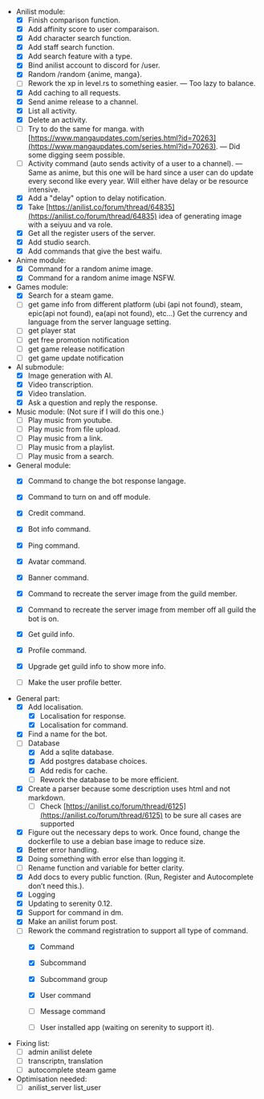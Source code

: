 - Anilist module:
    - [X] Finish comparison function.
    - [X] Add affinity score to user comparaison.
    - [X] Add character search function.
    - [X] Add staff search function.
    - [X] Add search feature with a type.
    - [X] Bind anilist account to discord for /user.
    - [X] Random /random {anime, manga}.
    - [ ] Rework the xp in level.rs to something easier. — Too lazy to balance.
    - [X] Add caching to all requests.
    - [X] Send anime release to a channel.
    - [X] List all activity.
    - [X] Delete an activity.
    - [ ] Try to do the same for manga.
      with [https://www.mangaupdates.com/series.html?id=70263](https://www.mangaupdates.com/series.html?id=70263).
      — Did some digging seem possible.
    - [ ] Activity command (auto sends activity of a user to a channel).
      — Same as anime, but this one will be hard since
      a user can do update every second like every year. Will either have delay or be resource intensive.
    - [X] Add a "delay" option to delay notification.
    - [X] Take [https://anilist.co/forum/thread/64835](https://anilist.co/forum/thread/64835) idea of generating image
      with a seiyuu and va role.
    - [X] Get all the register users of the server.
    - [X] Add studio search.
    - [X] Add commands that give the best waifu.

- Anime module:
    - [X] Command for a random anime image.
    - [X] Command for a random anime image NSFW.

- Games module:
    - [X] Search for a steam game.
    - [ ] get game info from different platform (ubi (api not found), steam, epic(api not found), ea(api not found),
      etc…)
      Get the currency and language from the server language setting.
    - [ ] get player stat
    - [ ] get free promotion notification
    - [ ] get game release notification
    - [ ] get game update notification

- AI submodule:
    - [X] Image generation with AI.
    - [X] Video transcription.
    - [X] Video translation.
    - [X] Ask a question and reply the response.

- Music module: (Not sure if I will do this one.)
    - [ ] Play music from youtube.
    - [ ] Play music from file upload.
    - [ ] Play music from a link.
    - [ ] Play music from a playlist.
    - [ ] Play music from a search.

- General module:
    - [X] Command to change the bot response langage.
    - [X] Command to turn on and off module.
    - [X] Credit command.
    - [X] Bot info command.
    - [X] Ping command.
    - [X] Avatar command.
    - [X] Banner command.
    - [X] Command to recreate the server image from the guild member.
    - [X] Command to recreate the server image from member off all guild the bot is on.
    - [X] Get guild info.
    - [X] Profile command.
    - [X] Upgrade get guild info to show more info.
    - [ ] Make the user profile better.


- General part:
    - [X] Add localisation.
        - [X] Localisation for response.
        - [X] Localisation for command.
    - [X] Find a name for the bot.
    - [ ] Database
        - [x] Add a sqlite database.
        - [X] Add postgres database choices.
        - [X] Add redis for cache.
        - [ ] Rework the database to be more efficient.
    - [X] Create a parser because some description uses html and not markdown.
        - [ ] Check [https://anilist.co/forum/thread/6125](https://anilist.co/forum/thread/6125) to be sure all cases
          are
          supported
    - [X] Figure out the necessary deps to work. Once found, change the dockerfile to use a debian base image to reduce
      size.
    - [X] Better error handling.
    - [X] Doing something with error else than logging it.
    - [ ] Rename function and variable for better clarity.
    - [X] Add docs to every public function.
      (Run, Register and Autocomplete don’t need this.).
    - [X] Logging
    - [X] Updating to serenity 0.12.
    - [X] Support for command in dm.
    - [X] Make an anilist forum post.
    - [ ] Rework the command registration to support all type of command.
        - [X] Command
        - [X] Subcommand
        - [X] Subcommand group
        - [X] User command
        - [ ] Message command
        - [ ] User installed app (waiting on serenity to support it).


- Fixing list:
    - [ ] admin anilist delete
    - [ ] transcriptn, translation
    - [ ] autocomplete steam game

- Optimisation needed:
    - [ ] anilist_server list_user  
